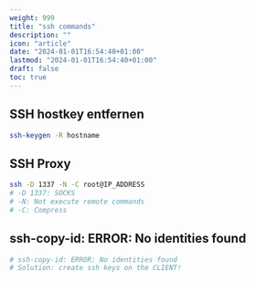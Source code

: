 ```yaml
---
weight: 999
title: "ssh commands"
description: ""
icon: "article"
date: "2024-01-01T16:54:40+01:00"
lastmod: "2024-01-01T16:54:40+01:00"
draft: false
toc: true
---
```


## SSH hostkey entfernen

```bash
ssh-keygen -R hostname
```

## SSH Proxy

```bash
ssh -D 1337 -N -C root@IP_ADDRESS
# -D 1337: SOCKS
# -N: Not execute remote commands
# -C: Compress
```

## ssh-copy-id: ERROR: No identities found

```bash
# ssh-copy-id: ERROR: No identities found
# Solution: create ssh keys on the CLIENT!
```
